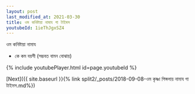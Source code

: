 ```yaml
---
layout: post
last_modified_at: 2021-03-30
title: ওম কনিষ্টায়া নামায গা টাইমস
youtubeId: 1ieThJgxSZ4
---
```

 
 
 ওম কনিষ্টায়া নামায  
 
 -  কে কম বয়সী (সম্ভবত বামন বোঝায়) 
 
  
 
  
 
 
 
 
 
 


{% include youtubePlayer.html id=page.youtubeId %}
 
[Next]({{ site.baseurl }}{% link  split2/_posts/2018-09-08-ওম কৃষ্ণা পিঙ্গলায় নামায গা টাইমস.md%})
 

